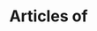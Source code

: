 ---
title: 'Articles of '
layout: 'layouts/category.html'
pagination: 
    data: categories
    size: 1
    alias: category
permalink: '/category/{{ category.name | slug }}/index.html'
---